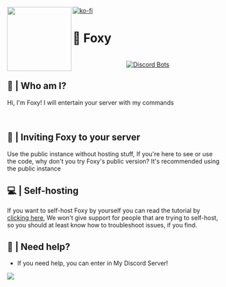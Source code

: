 <p align="center">
<img height="150" src="https://cdn.discordapp.com/attachments/782995363548102676/1066111279611261010/foxysunglasses.png" align="left">

[![ko-fi](https://ko-fi.com/img/githubbutton_sm.svg)](https://ko-fi.com/H2H4D9T3S)

<h1 align="left">🦊 Foxy</h1>



<p align="center">
<br>
<a align="center" href="https://discordbots.org/bot/1006520438865801296?utm_source=widget">
<img src="https://discordbots.org/api/widget/1006520438865801296.png" alt="Discord Bots" />
</a>
 </p>

## 🤔 | Who am I?
Hi, I'm Foxy! I will entertain your server with my commands

<br>

## 💜 | Inviting Foxy to your server 
Use the public instance without hosting stuff, If you're here to see or use the code, why don't you try Foxy's public version? It's recommended using the public instance

## 💻 | Self-hosting
If you want to self-host Foxy by yourself you can read the tutorial by [clicking here](https://github.com/FoxyTheBot/Foxy/blob/master/docs/SELF-HOSTING.md), We won't give support for people that are trying to self-host, so you should at least know how to troubleshoot issues, if you find.

## 🤔 | Need help?
- If you need help, you can enter in My Discord Server!

<a href="https://foxybot.win/discord"><img src="https://discordapp.com/api/guilds/768267522670723094/widget.png?style=banner3"></a>